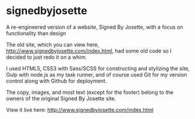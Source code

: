# signedbyjosette
A re-engineered version of a website, Signed By Josette, with a focus on functionality than design

The old site, which you can view here, http://www.signedbyjosette.com/index.html, had some old code so I decided to just redo it
on a whim.

I used HTML5, CSS3 with Sass/SCSS for constructing and stylizing the site, Gulp with node.js as my task runner, and of course 
used Git for my version control along with Github for deployment.

The copy, images, and most text (except for the footer) belong to the owners of the original Signed By Josette site.

View it live here: http://www.signedbyjosette.com/index.html
